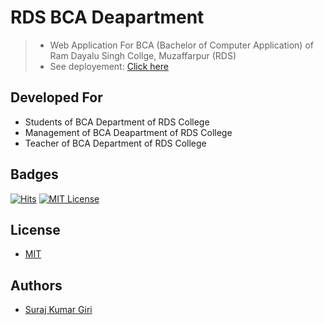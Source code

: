 # RDS BCA Deapartment
> * Web Application For BCA (Bachelor of Computer Application) of Ram Dayalu Singh Collge, Muzaffarpur (RDS)
> * See deployement: [Click here](https://rdsbca.pythonanywhere.com/)

## Developed For
* Students of BCA Department of RDS College
* Management of BCA Deapartment of RDS College
* Teacher of BCA Department of RDS College

## Badges
[![Hits](https://hits.seeyoufarm.com/api/count/incr/badge.svg?url=https%3A%2F%2Fgithub.com%2Fsurajgirioffl%2FPadrone&count_bg=%2379C83D&title_bg=%23555555&icon=github.svg&icon_color=%23E7E7E7&title=Views&edge_flat=false)](https://hits.seeyoufarm.com)
[![MIT License](https://img.shields.io/badge/License-MIT-green.svg)](https://choosealicense.com/licenses/mit/)

## License
* [MIT](https://choosealicense.com/licenses/mit/)

## Authors

* [Suraj Kumar Giri](https://www.github.com/surajgirioffl)
